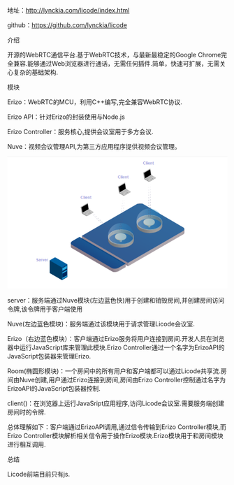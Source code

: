 地址：<http://lynckia.com/licode/index.html>

github：<https://github.com/lynckia/licode>



介绍

开源的WebRTC通信平台.基于WebRTC技术，与最新最稳定的Google Chrome完全兼容.能够通过Web浏览器进行通话，无需任何插件.简单，快速可扩展，无需关心复杂的基础架构.

模块

Erizo：WebRTC的MCU，利用C++编写,完全兼容WebRTC协议.

Erizo API：针对Erizo的封装使用与Node.js

Erizo Controller：服务核心,提供会议室用于多方会议.

Nuve：视频会议管理API,为第三方应用程序提供视频会议管理。

![1561627228106](./image/1561627228106.png)

server：服务端通过Nuve模块(左边蓝色快)用于创建和销毁房间,并创建房间访问令牌,该令牌用于客户端使用

Nuve(左边蓝色模块)：服务端通过该模块用于请求管理Licode会议室.

Erizo（右边蓝色模块）：客户端通过Erizo服务将用户连接到房间.开发人员在浏览器中运行JavaScript库来管理此模块.Erizo Controller通过一个名字为ErizoAPI的JavaScript包装器来管理Erizo.

Room(椭圆形模块)：一个房间中的所有用户和客户端都可以通过Licode共享流.房间由Nuve创建,用户通过Erizo连接到房间,房间由Erizo Controller控制通过名字为ErizoAPI的JavaScript包装器控制.

client()：在浏览器上运行JavaSript应用程序,访问Licode会议室.需要服务端创建房间时的令牌.



总体理解如下：客户端通过ErizoAPI调用,通过信令传输到Erizo Controller模块,而Erizo Controller模块解析相关信令用于操作Erizo模块.Erizo模块用于和房间模块进行相互调用.



总结

Licode前端目前只有js.